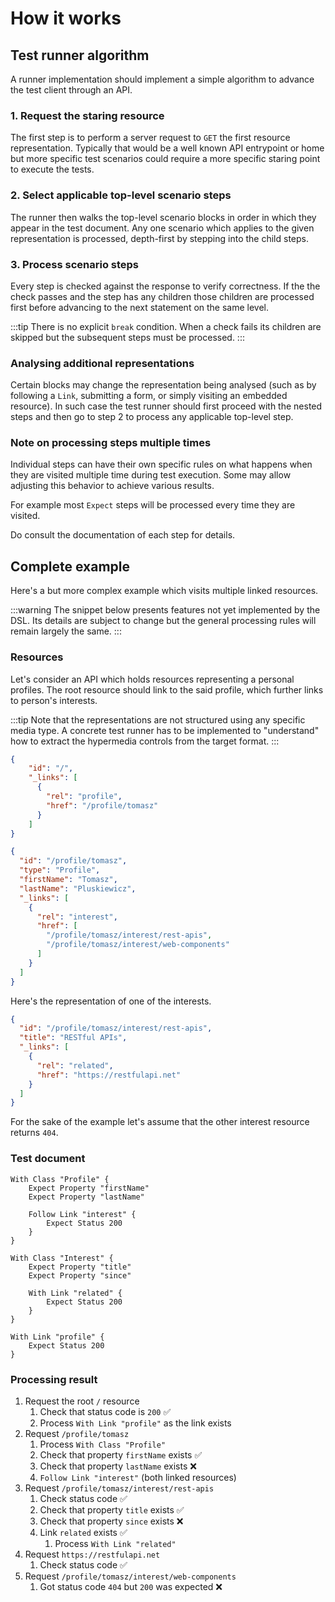 # How it works

## Test runner algorithm

A runner implementation should implement a simple algorithm to advance the test client through
an API.

### 1. Request the staring resource

The first step is to perform a server request to `GET` the first resource representation.
Typically that would be a well known API entrypoint or home but more specific test scenarios
could require a more specific staring point to execute the tests.

### 2. Select applicable top-level scenario steps

The runner then walks the top-level scenario blocks in order in which they appear in the test
document. Any one scenario which applies to the given representation is processed, depth-first
by stepping into the child steps. 

### 3. Process scenario steps

Every step is checked against the response to verify correctness. If the the check
passes and the step has any children those children are processed first before advancing to
the next statement on the same level.

:::tip
There is no explicit `break` condition. When a check fails its children are skipped but the
subsequent steps must be processed.
:::

### Analysing additional representations

Certain blocks may change the representation being analysed (such as by following a `Link`,
submitting a form, or simply visiting an embedded resource). In such case the test runner should
first proceed with the nested steps and then go to step 2 to process any applicable top-level
step. 

### Note on processing steps multiple times

Individual steps can have their own specific rules on what happens when they are visited
multiple time during test execution. Some may allow adjusting this behavior to achieve various
results.

For example most `Expect` steps will be processed every time they are visited.

Do consult the documentation of each step for details.

## Complete example

Here's a but more complex example which visits multiple linked resources.

:::warning
The snippet below presents features not yet implemented by the DSL. Its details are subject to
change but the general processing rules will remain largely the same.
:::

### Resources

Let's consider an API which holds resources representing a personal profiles. The root resource
should link to the said profile, which further links to person's interests.

:::tip
Note that the representations are not structured using any specific media type. A concrete test 
runner has to be implemented to "understand" how to extract the hypermedia controls from the
target format.
:::

```json
{
    "id": "/",
    "_links": [
      {
        "rel": "profile",
        "href": "/profile/tomasz"
      }
    ] 
}
```

```json
{
  "id": "/profile/tomasz",
  "type": "Profile",
  "firstName": "Tomasz",
  "lastName": "Pluskiewicz",
  "_links": [
    {
      "rel": "interest",
      "href": [
        "/profile/tomasz/interest/rest-apis",
        "/profile/tomasz/interest/web-components"
      ]
    }
  ]
}
```

Here's the representation of one of the interests.

```json
{
  "id": "/profile/tomasz/interest/rest-apis",
  "title": "RESTful APIs",
  "_links": [
    {
      "rel": "related",
      "href": "https://restfulapi.net"
    }
  ]
}
```

For the sake of the example let's assume that the other interest resource returns
`404`.

### Test document

```
With Class "Profile" {
    Expect Property "firstName"
    Expect Property "lastName"
    
    Follow Link "interest" {
        Expect Status 200
    }
}

With Class "Interest" {
    Expect Property "title"
    Expect Property "since"

    With Link "related" {
        Expect Status 200
    }
}

With Link "profile" {
    Expect Status 200
}
```

### Processing result

1. Request the root `/` resource
    1. Check that status code is `200` :white_check_mark:
    1. Process `With Link "profile"` as the link exists
1. Request `/profile/tomasz`
    1. Process `With Class "Profile"`
    1. Check that property `firstName` exists :white_check_mark:
    1. Check that property `lastName` exists ❌
    1. `Follow Link "interest"` (both linked resources)
1. Request `/profile/tomasz/interest/rest-apis`
    1. Check status code :white_check_mark:
    1. Check that property `title` exists :white_check_mark:
    1. Check that property `since` exists ❌
    1. Link `related` exists :white_check_mark: 
        1. Process `With Link "related"`
1. Request `https://restfulapi.net`
    1. Check status code :white_check_mark:
1. Request `/profile/tomasz/interest/web-components`
    1. Got status code `404` but `200` was expected ❌
